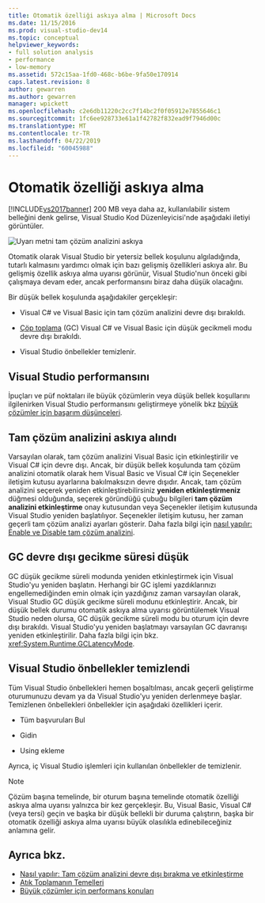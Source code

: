 ```yaml
---
title: Otomatik özelliği askıya alma | Microsoft Docs
ms.date: 11/15/2016
ms.prod: visual-studio-dev14
ms.topic: conceptual
helpviewer_keywords:
- full solution analysis
- performance
- low-memory
ms.assetid: 572c15aa-1fd0-468c-b6be-9fa50e170914
caps.latest.revision: 8
author: gewarren
ms.author: gewarren
manager: wpickett
ms.openlocfilehash: c2e6db11220c2cc7f14bc2f0f05912e7855646c1
ms.sourcegitcommit: 1fc6ee928733e61a1f42782f832ead9f7946d00c
ms.translationtype: MT
ms.contentlocale: tr-TR
ms.lasthandoff: 04/22/2019
ms.locfileid: "60045988"
---
```

# <a name="automatic-feature-suspension"></a>Otomatik özelliği askıya alma
[!INCLUDE[vs2017banner](../includes/vs2017banner.md)]
200 MB veya daha az, kullanılabilir sistem belleğini denk gelirse, Visual Studio Kod Düzenleyicisi'nde aşağıdaki iletiyi görüntüler.

 ![Uyarı metni tam çözüm analizini askıya](../code-quality/media/fsa-alert.png "FSA_Alert")

 Otomatik olarak Visual Studio bir yetersiz bellek koşulunu algıladığında, tutarlı kalmasını yardımcı olmak için bazı gelişmiş özellikleri askıya alır. Bu gelişmiş özellik askıya alma uyarısı görünür, Visual Studio'nun önceki gibi çalışmaya devam eder, ancak performansını biraz daha düşük olacağını.

 Bir düşük bellek koşulunda aşağıdakiler gerçekleşir:

- Visual C# ve Visual Basic için tam çözüm analizini devre dışı bırakıldı.

- [Çöp toplama](http://msdn.microsoft.com/library/22b6cb97-0c80-4eeb-a2cf-5ed7655e37f9) (GC) Visual C# ve Visual Basic için düşük gecikmeli modu devre dışı bırakıldı.

- Visual Studio önbellekler temizlenir.

## <a name="improve-visual-studio-performance"></a>Visual Studio performansını
 İpuçları ve püf noktaları ile büyük çözümlerin veya düşük bellek koşullarını ilgilenirken Visual Studio performansını geliştirmeye yönelik bkz [büyük çözümler için başarım düşünceleri](https://github.com/dotnet/roslyn/wiki/Performance-considerations-for-large-solutions).

## <a name="full-solution-analysis-suspended"></a>Tam çözüm analizini askıya alındı
 Varsayılan olarak, tam çözüm analizini Visual Basic için etkinleştirilir ve Visual C# için devre dışı. Ancak, bir düşük bellek koşulunda tam çözüm analizini otomatik olarak hem Visual Basic ve Visual C# için Seçenekler iletişim kutusu ayarlarına bakılmaksızın devre dışıdır. Ancak, tam çözüm analizini seçerek yeniden etkinleştirebilirsiniz **yeniden etkinleştirmeniz** düğmesi olduğunda, seçerek göründüğü çubuğu bilgileri **tam çözüm analizini etkinleştirme** onay kutusundan veya Seçenekler iletişim kutusunda Visual Studio yeniden başlatılıyor. Seçenekler iletişim kutusu, her zaman geçerli tam çözüm analizi ayarları gösterir. Daha fazla bilgi için [nasıl yapılır: Enable ve Disable tam çözüm analizini](../code-quality/how-to-enable-and-disable-full-solution-analysis-for-managed-code.md).

## <a name="gc-low-latency-disabled"></a>GC devre dışı gecikme süresi düşük
 GC düşük gecikme süreli modunda yeniden etkinleştirmek için Visual Studio'yu yeniden başlatın.  Herhangi bir GC işlemi yazdıklarınızı engellemediğinden emin olmak için yazdığınız zaman varsayılan olarak, Visual Studio GC düşük gecikme süreli modunu etkinleştirir. Ancak, bir düşük bellek durumu otomatik askıya alma uyarısı görüntülemek Visual Studio neden olursa, GC düşük gecikme süreli modu bu oturum için devre dışı bırakıldı. Visual Studio'yu yeniden başlatmayı varsayılan GC davranışı yeniden etkinleştirilir. Daha fazla bilgi için bkz. <xref:System.Runtime.GCLatencyMode>.

## <a name="visual-studio-caches-flushed"></a>Visual Studio önbellekler temizlendi

Tüm Visual Studio önbellekleri hemen boşaltılması, ancak geçerli geliştirme oturumunuzu devam ya da Visual Studio'yu yeniden derlenmeye başlar. Temizlenen önbellekleri önbellekler için aşağıdaki özellikleri içerir.

- Tüm başvuruları Bul

- Gidin

- Using ekleme

Ayrıca, iç Visual Studio işlemleri için kullanılan önbellekler de temizlenir.

> [!NOTE]
> Çözüm başına temelinde, bir oturum başına temelinde otomatik özelliği askıya alma uyarısı yalnızca bir kez gerçekleşir. Bu, Visual Basic, Visual C# (veya tersi) geçin ve başka bir düşük bellekli bir duruma çalıştırın, başka bir otomatik özelliği askıya alma uyarısı büyük olasılıkla edinebileceğiniz anlamına gelir.

## <a name="see-also"></a>Ayrıca bkz.

- [Nasıl yapılır: Tam çözüm analizini devre dışı bırakma ve etkinleştirme](../code-quality/how-to-enable-and-disable-full-solution-analysis-for-managed-code.md)
- [Atık Toplamanın Temelleri](http://msdn.microsoft.com/library/67c5a20d-1be1-4ea7-8a9a-92b0b08658d2)
- [Büyük çözümler için performans konuları](https://github.com/dotnet/roslyn/wiki/Performance-considerations-for-large-solutions)